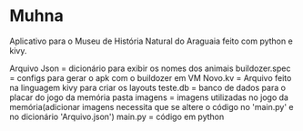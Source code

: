 # Muhna
Aplicativo para o Museu de História Natural do Araguaia feito com python e kivy.

Arquivo Json =  dicionário para exibir os nomes dos animais
buildozer.spec = configs para gerar o apk com o buildozer em VM
Novo.kv = Arquivo feito na linguagem kivy para criar os layouts
teste.db = banco de dados para o placar do jogo da memória
pasta imagens = imagens utilizadas no jogo da memória(adicionar imagens necessita que se altere o código no 'main.py' e no dicionário 'Arquivo.json')
main.py = código em python
